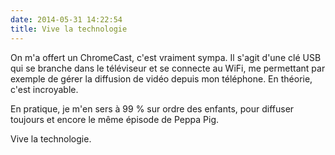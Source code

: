 ```yaml
---
date: 2014-05-31 14:22:54
title: Vive la technologie
---
```


On m'a offert un ChromeCast, c'est vraiment sympa. Il s'agit d'une clé USB qui se branche dans le téléviseur et se connecte au WiFi, me permettant par exemple de gérer la diffusion de vidéo depuis mon téléphone. En théorie, c'est incroyable.

En pratique, je m'en sers à 99 % sur ordre des enfants, pour diffuser toujours et encore le même épisode de Peppa Pig.

Vive la technologie.
